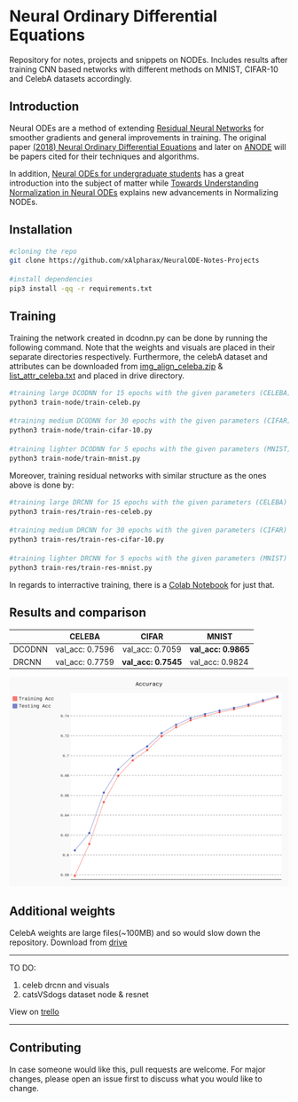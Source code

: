 # Neural Ordinary Differential Equations

 Repository for notes, projects and snippets on NODEs. Includes results after training CNN based networks with different methods on MNIST, CIFAR-10 and CelebA datasets accordingly.

## Introduction

Neural ODEs are a method of extending [Residual Neural Networks](https://arxiv.org/abs/1512.03385) for smoother gradients and general improvements in training. The original paper [(2018) Neural Ordinary Differential Equations](https://arxiv.org/abs/1806.07366) and later on [ANODE](https://arxiv.org/abs/1902.10298) will be papers cited for their techniques and algorithms.

In addition, [Neural ODEs for undergraduate students](https://drive.google.com/file/d/13uynuOgbnbAjmbHWo8-DbS-0dlKtdF4T/view?usp=sharing) has a great introduction into the subject of matter while [Towards Understanding Normalization in Neural ODEs](https://arxiv.org/abs/2004.09222) explains new advancements in Normalizing NODEs.

## Installation

```bash
#cloning the repo
git clone https://github.com/xAlpharax/NeuralODE-Notes-Projects

#install dependencies
pip3 install -qq -r requirements.txt
```

## Training

Training the network created in dcodnn.py can be done by running the following command. Note that the weights and visuals are placed in their separate directories respectively. Furthermore, the celebA dataset and attributes can be downloaded from [img_align_celeba.zip](https://drive.google.com/file/d/0B7EVK8r0v71pZjFTYXZWM3FlRnM/view?usp=sharing) & [list_attr_celeba.txt](https://drive.google.com/file/d/0B7EVK8r0v71pblRyaVFSWGxPY0U/view?usp=sharing) and placed in drive directory.
```bash
#training large DCODNN for 15 epochs with the given parameters (CELEBA)
python3 train-node/train-celeb.py

#training medium DCODNN for 30 epochs with the given parameters (CIFAR)
python3 train-node/train-cifar-10.py

#training lighter DCODNN for 5 epochs with the given parameters (MNIST)
python3 train-node/train-mnist.py
```

Moreover, training residual networks with similar structure as the ones above is done by:
```bash
#training large DRCNN for 15 epochs with the given parameters (CELEBA)
python3 train-res/train-res-celeb.py

#training medium DRCNN for 30 epochs with the given parameters (CIFAR)
python3 train-res/train-res-cifar-10.py

#training lighter DRCNN for 5 epochs with the given parameters (MNIST)
python3 train-res/train-res-mnist.py
```

In regards to interractive training, there is a [Colab Notebook](https://colab.research.google.com/drive/1Rds-6mvsC2VGi0k-P0R0qQVsVaWrWFPg?usp=sharing) for just that.

## Results and comparison

|             | CELEBA               | CIFAR               | MNIST               |
| ----------- |:--------------------:|:-------------------:| ------------------- |
| DCODNN      | val_acc: 0.7596      | val_acc: 0.7059     | **val_acc: 0.9865** | 
| DRCNN       | val_acc: 0.7759      | **val_acc: 0.7545** | val_acc: 0.9824     |

![CelebA Accuracy](assets/celebvisuals/CELEBA-DCODNN-Accuracy.svg)

## Additional weights
CelebA weights are large files(~100MB) and so would slow down the repository. Download from [drive](https://drive.google.com/drive/folders/1Rxa4Obpkz_5gmlW2gmFwnYa9GtLBkYDc?usp=sharing)

***
TO DO:
1. celeb drcnn and visuals
2. catsVSdogs dataset node & resnet

View on [trello](https://trello.com/b/0BtjvVZK/neuralode-notes-projects)
***

## Contributing
In case someone would like this, pull requests are welcome. For major changes, please open an issue first to discuss what you would like to change.